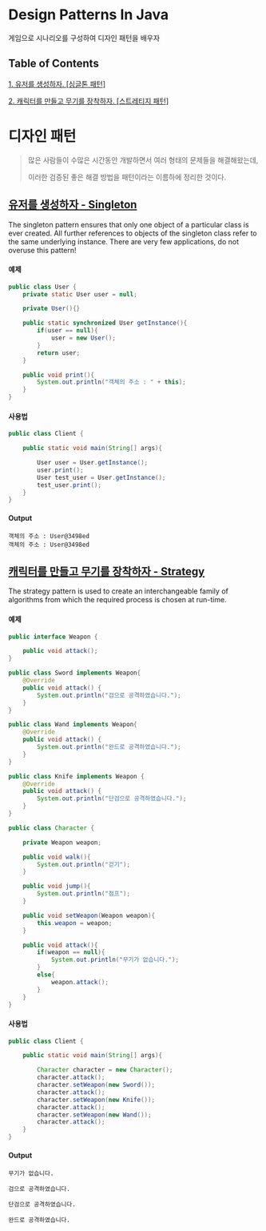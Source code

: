 # Design Patterns In Java

게임으로 시나리오를 구성하여 디자인 패턴을 배우자

## Table of Contents


[1. 유저를 생성하자. [싱글톤 패턴]](#Singleton)

[2. 캐릭터를 만들고 무기를 장착하자. [스트레티지 패턴]](#strategy)
  

디자인 패턴
==========

>많은 사람들이 수많은 시간동안 개발하면서 여러 형태의 문제들을 해결해왔는데,
>
>이러한 검증된 좋은 해결 방법을 패턴이라는 이름하에 정리한 것이다.

[유저를 생성하자 - Singleton](/src/User.java)
   ------------
   
   The singleton pattern ensures that only one object of a particular class is ever created.
   All further references to objects of the singleton class refer to the same underlying instance.
   There are very few applications, do not overuse this pattern!
   
   #### 예제
   ```java
   public class User {
       private static User user = null;
   
       private User(){}
   
       public static synchronized User getInstance(){
           if(user == null){
               user = new User();
           }
           return user;
       }
   
       public void print(){
           System.out.println("객체의 주소 : " + this);
       }
   }
   ```
   
   #### 사용법
   ```java
   public class Client {
   
       public static void main(String[] args){
   
           User user = User.getInstance();
           user.print();
           User test_user = User.getInstance();
           test_user.print();
       }
   }
   ```
   
   #### Output
   ```
   객체의 주소 : User@3498ed
   객체의 주소 : User@3498ed
   ```

[캐릭터를 만들고 무기를 장착하자 - Strategy](/src/User.java)
------------

The strategy pattern is used to create an interchangeable family of algorithms
from which the required process is chosen at run-time.

#### 예제
```java
public interface Weapon {

    public void attack();
}
```

```java
public class Sword implements Weapon{
    @Override
    public void attack() {
        System.out.println("검으로 공격하였습니다.");
    }
}
```

```java
public class Wand implements Weapon{
    @Override
    public void attack() {
        System.out.println("완드로 공격하였습니다.");
    }
}
```

```java
public class Knife implements Weapon {
    @Override
    public void attack() {
        System.out.println("단검으로 공격하였습니다.");
    }
}
```

```java
public class Character {

    private Weapon weapon;

    public void walk(){
        System.out.println("걷기");
    }

    public void jump(){
        System.out.println("점프");
    }

    public void setWeapon(Weapon weapon){
        this.weapon = weapon;
    }

    public void attack(){
        if(weapon == null){
            System.out.println("무기가 없습니다.");
        }
        else{
            weapon.attack();
        }
    }
}
```

#### 사용법
```java
public class Client {

    public static void main(String[] args){

        Character character = new Character();
        character.attack();
        character.setWeapon(new Sword());
        character.attack();
        character.setWeapon(new Knife());
        character.attack();
        character.setWeapon(new Wand());
        character.attack();
    }
}
```

#### Output
```
무기가 없습니다.

검으로 공격하였습니다.

단검으로 공격하였습니다.

완드로 공격하였습니다.
```
